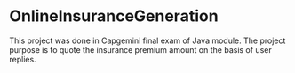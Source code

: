 # OnlineInsuranceGeneration
This project was done in Capgemini final exam of Java module. The project purpose is to quote the insurance premium amount on the basis of user replies. 
